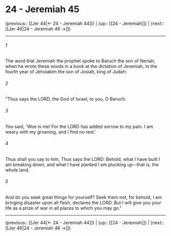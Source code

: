 # 24 - Jeremiah 45

(previous:: [[Jer 44|← 24 - Jeremiah 44]]) | (up:: [[24 - Jeremiah]]) | (next:: [[Jer 46|24 - Jeremiah 46 →]])

***


###### 1 
The word that Jeremiah the prophet spoke to Baruch the son of Neriah, when he wrote these words in a book at the dictation of Jeremiah, in the fourth year of Jehoiakim the son of Josiah, king of Judah: 

###### 2 
"Thus says the LORD, the God of Israel, to you, O Baruch: 

###### 3 
You said, 'Woe is me! For the LORD has added sorrow to my pain. I am weary with my groaning, and I find no rest.' 

###### 4 
Thus shall you say to him, Thus says the LORD: Behold, what I have built I am breaking down, and what I have planted I am plucking up--that is, the whole land. 

###### 5 
And do you seek great things for yourself? Seek them not, for behold, I am bringing disaster upon all flesh, declares the LORD. But I will give you your life as a prize of war in all places to which you may go."

***

(previous:: [[Jer 44|← 24 - Jeremiah 44]]) | (up:: [[24 - Jeremiah]]) | (next:: [[Jer 46|24 - Jeremiah 46 →]])
